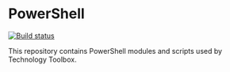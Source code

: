 # PowerShell

[![Build status](https://ci.appveyor.com/api/projects/status/4ad12t8yc7ws3e72?svg=true)](https://ci.appveyor.com/project/Technology-Toolbox/powershell)

This repository contains PowerShell modules and scripts used by Technology Toolbox.